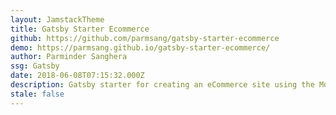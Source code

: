```yaml
---
layout: JamstackTheme
title: Gatsby Starter Ecommerce
github: https://github.com/parmsang/gatsby-starter-ecommerce
demo: https://parmsang.github.io/gatsby-starter-ecommerce/
author: Parminder Sanghera
ssg: Gatsby
date: 2018-06-08T07:15:32.000Z
description: Gatsby starter for creating an eCommerce site using the Moltin eCommerce Api
stale: false
---
```

